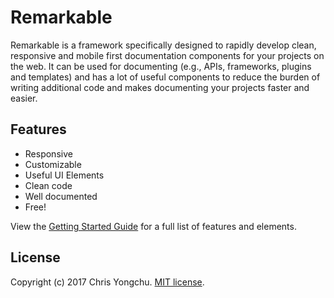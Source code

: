 # Remarkable

Remarkable is a framework specifically designed to rapidly develop clean, responsive and mobile first documentation components for your projects on the web. It can be used for documenting (e.g., APIs, frameworks, plugins and templates) and has a lot of useful components to reduce the burden of writing additional code and makes documenting your projects faster and easier.

## Features

* Responsive
* Customizable
* Useful UI Elements
* Clean code
* Well documented
* Free!

View the [Getting Started Guide](https://remarkabledocs.com) for a full list of features and elements.

## License

Copyright (c) 2017 Chris Yongchu. [MIT license](https://remarkabledocs.com/etc/blob/master/licenses/MIT).

